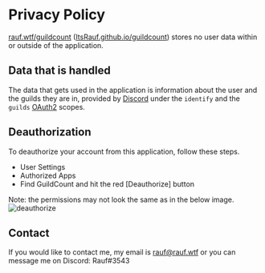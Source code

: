 # Privacy Policy

[rauf.wtf/guildcount](https://rauf.wtf/guildcount) ([ItsRauf.github.io/guildcount](https://ItsRauf.github.io/guildcount)) stores no user data within or outside of the application.

## Data that is handled

The data that gets used in the application is information about the user and the guilds they are in, provided by [Discord](https://discord.com) under the `identify` and the `guilds` [OAuth2](https://discord.com/developers/docs/topics/oauth2) scopes.

## Deauthorization

To deauthorize your account from this application, follow these steps.

- User Settings
- Authorized Apps
- Find GuildCount and hit the red [Deauthorize] button

Note: the permissions may not look the same as in the below image.
![deauthorize](https://img.rauf.wtf/q7kthSaOyC.png)

## Contact

If you would like to contact me, my email is [rauf@rauf.wtf](mailto:rauf@rauf.wtf) or you can message me on Discord: Rauf#3543
